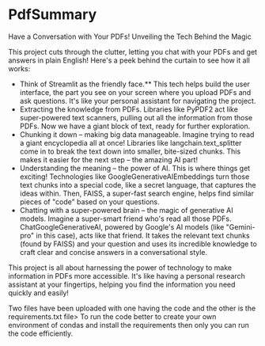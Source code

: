 # PdfSummary

Have a Conversation with Your PDFs! Unveiling the Tech Behind the Magic

This project cuts through the clutter, letting you chat with your PDFs and get answers in plain English! Here's a peek behind the curtain to see how it all works:

* Think of Streamlit as the friendly face.** This tech helps build the user interface, the part you see on your screen where you upload PDFs and ask questions. It's like your personal assistant for navigating the project.
* Extracting the knowledge from PDFs. Libraries like PyPDF2 act like super-powered text scanners, pulling out all the information from those PDFs. Now we have a giant block of text, ready for further exploration.
* Chunking it down – making big data manageable. Imagine trying to read a giant encyclopedia all at once! Libraries like langchain.text_splitter come in to break the text down into smaller, bite-sized chunks. This makes it easier for the next step – the amazing AI part!
* Understanding the meaning – the power of AI. This is where things get exciting! Technologies like GoogleGenerativeAIEmbeddings turn those text chunks into a special code, like a secret language, that captures the ideas within. Then, FAISS, a super-fast search engine, helps find similar pieces of "code" based on your questions.
* Chatting with a super-powered brain – the magic of generative AI models. Imagine a super-smart friend who's read all those PDFs. ChatGoogleGenerativeAI, powered by Google's AI models (like "Gemini-pro" in this case), acts like that friend. It takes the relevant text chunks (found by FAISS) and your question and uses its incredible knowledge to craft clear and concise answers in a conversational style.

This project is all about harnessing the power of technology to make information in PDFs more accessible. It's like having a personal research assistant at your fingertips, helping you find the information you need quickly and easily!

Two files have been uploaded with one having the code and the other is the requirements.txt file> To run the code better to create your own environment of condas and install the requirements then only you can run the code efficiently. 
